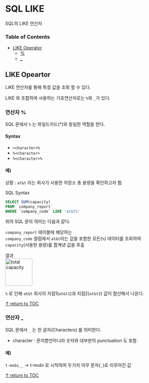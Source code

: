 # SQL LIKE
SQL의 LIKE 연산자  
 
### Table of Contents
 * [LIKE Operator](#like-operator)
   * [%](#연산자-%)
   * [_](#연산자-_)


## LIKE Opeartor  
LIKE 연산자를 통해 특정 값을 조회 할 수 있다.

LIKE 와 조합하여 사용하는 기호연산자로는 ```%```와 ```_```가 있다.


### 연산자 %
SQL 문에서 ```%``` 는 와일드카드(*)와 동일한 역할을 한다.  

#### Syntax
* ```<character>%```
* ```%<character>```
* ```%<character>%```

#### 예)
상황 : ```at&t``` 라는 회사가 사용한 저장소 총 용량을 확인하고자 함.

SQL Syntax 
  ```sql
  SELECT SUM(capacity)
  FROM `company_report`
  WHERE `company_code` LIKE 'at&t%'
  ```
위의 SQL 문의 의미는 다음과 같다.

  `company_report` 테이블에 해당하는   
  `company_code` 컬럼에서   ```at&t```라는 값을 포함한 모든(```%```) 데이터를 조회하여  
  ```capacity```(사용한 용량)를 합계낸 값을 추출  

결과  
  <img width="86" alt="total capacity" src="https://user-images.githubusercontent.com/48475824/89561545-9c09e200-d853-11ea-9fdd-d732202466c2.png">

 ```%``` 로 인해 ```at&t``` 회사의 지점1(```at&t1```)과 지점2(```at&t2```) 값이 합산해서 나온다.  
 

[↑ return to TOC](#table-of-contents)


### 연산자 _
SQL 문에서 ```_``` 는 한 글자(Characters) 를 의미한다.  
* character : 문자뿐만아니라 숫자와 대부분의 punctuation 도 포함.  

#### 예)
```t-mobi__``` → t-mobi 로 시작하여 두가지 아무 문자(```_```)로 이루어진 값  

[↑ return to TOC](#table-of-contents)